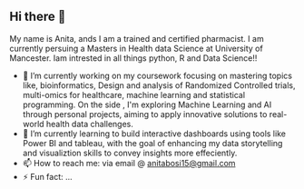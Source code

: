 ## Hi there 👋

My name is Anita, ands I am a trained and certified pharmacist. I am currently persuing a Masters in Health data Science at University of Mancester. Iam intrested in all things python, R and Data Science!!

- 🔭 I’m currently working on my coursework focusing on mastering topics like, bioinformatics, Design and analysis of Randomized Controlled trials, multi-omics for healthcare, machine learning and statistical programming. On the side , I'm exploring Machine Learning and AI through personal projects, aiming to apply innovative solutions to real-world health data challenges. 
- 🌱 I’m currently learning to build interactive dashboards using tools like Power BI and tableau, with the goal of enhancing my data storytelling and visualiztion skills to convey insights more effeciently. 
- 📫 How to reach me: via email @ anitabosi15@gmail.com 
- ⚡ Fun fact: ...

<!--
**bosibori9/bosibori9** is a ✨ _special_ ✨ repository because its `README.md` (this file) appears on your GitHub profile.

Here are some ideas to get you started:

- 🔭 I’m currently working on ...
- 🌱 I’m currently learning ...
- 👯 I’m looking to collaborate on ...
- 🤔 I’m looking for help with ...
- 💬 Ask me about ...
- 📫 How to reach me: ...
- 😄 Pronouns: ...
- ⚡ Fun fact: ...
-->
